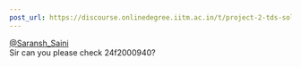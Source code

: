 ```yaml
---
post_url: https://discourse.onlinedegree.iitm.ac.in/t/project-2-tds-solver-discussion-thread/169029/397
---
```

[@Saransh\_Saini](/u/saransh_saini)  
Sir can you please check 24f2000940?